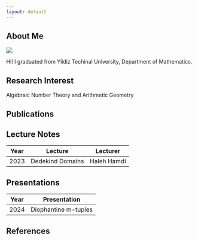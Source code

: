 ```yaml
---
layout: default
---
```


## About Me

<img class="profile-picture" src="sherlock.jpg">

Hi! I graduated from Yildiz Techinal University, Department of Mathematics.


## Research Interest
Algebraic Number Theory and Arithmetic Geometry

## Publications


## Lecture Notes

Year | Lecture |  Lecturer |
-----|-------|--------
2023 | Dedekind Domains  | Haleh Hamdi | [link](lecturenotes/lecturenote1.pdf)

## Presentations
Year | Presentation |
-----|------------- |
2024 | Diophantine m-tuples | [link](presentations/Diophantine_m_tuples_presentation.pdf)

## References

